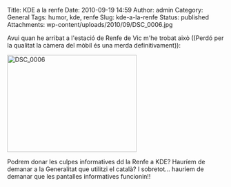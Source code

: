 Title: KDE a la renfe
Date: 2010-09-19 14:59
Author: admin
Category: General
Tags: humor, kde, renfe
Slug: kde-a-la-renfe
Status: published
Attachments: wp-content/uploads/2010/09/DSC_0006.jpg

Avui quan he arribat a l'estació de Renfe de Vic m'he trobat això ((Perdó per la qualitat la càmera del mòbil és una merda definitivament)):

[<img src="./wp-content/uploads/2010/09/DSC_0006-300x225.jpg" title="DSC_0006" class="aligncenter size-medium wp-image-1004" width="300" height="225" />]({static}wp-content/uploads/2010/09/DSC_0006.jpg)

Podrem donar les culpes informatives dd la Renfe a KDE? Hauríem de demanar a la Generalitat que utilitzi el català? I sobretot... hauríem de demanar que les pantalles informatives funcionin!!
